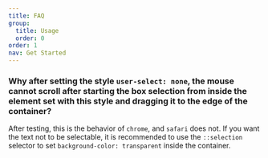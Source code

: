 ```yaml
---
title: FAQ
group:
  title: Usage
  order: 0
order: 1
nav: Get Started
---
```


### Why after setting the style `user-select: none`, the mouse cannot scroll after starting the box selection from inside the element set with this style and dragging it to the edge of the container?

After testing, this is the behavior of `chrome`, and `safari` does not. If you want the text not to be selectable, it is recommended to use the `::selection` selector to set `background-color: transparent` inside the container.
